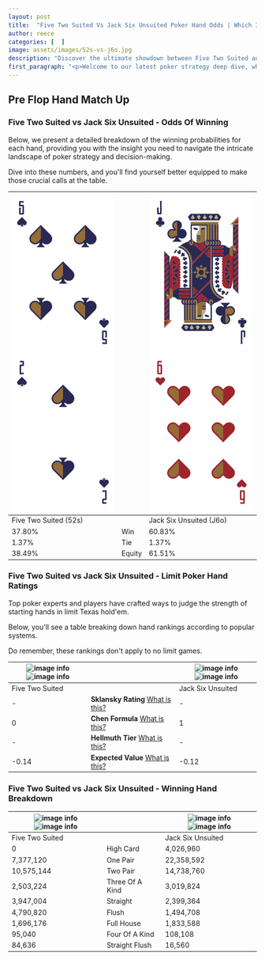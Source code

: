 ```yaml
---
layout: post
title:  "Five Two Suited Vs Jack Six Unsuited Poker Hand Odds | Which Is The Better Hand In Poker? A Complete Guide"
author: reece
categories: [  ]
image: assets/images/52s-vs-j6o.jpg
description: "Discover the ultimate showdown between Five Two Suited and Jack Six Unsuited in poker! Uncover the odds, strategies, and scenarios where one hand triumphs over the other. Get ready to up your poker game with this thrilling analysis."
first_paragraph: "<p>Welcome to our latest poker strategy deep dive, where we're pitting two distinct hands against each other in a high-stakes showdown: Five Two Suited vs Jack Six Unsuited.</p><p>In the dynamic world of poker, every decision counts, and knowing which hand holds the upper hand is key to your success at the table.</p><p>In this article, we'll dissect these two hands, explore the scenarios where one dominates the other, and equip you with the knowledge to make strategic choices that can tip the odds in your favor.</p><p>Get ready to unravel the intriguing dynamics of these poker hands and elevate your game to new heights.</p>"
---
```




[comment]: # (sp0)

## Pre Flop Hand Match Up

<div class="table hand-ratings" markdown="1"> 



### Five Two Suited vs Jack Six Unsuited - Odds Of Winning

Below, we present a detailed breakdown of the winning probabilities for each hand, providing you with the insight you need to navigate the intricate landscape of poker strategy and decision-making. 

Dive into these numbers, and you'll find yourself better equipped to make those crucial calls at the table.


    
| ![image info](assets/images/hand1/5.png) ![image info](assets/images/hand1/2.png) |  | ![image info](assets/images/hand2/j.png) ![image info](assets/images/hand2/6o.png) |
| -------- | -------- | -------- |
| Five Two Suited (52s) |  | Jack Six Unsuited (J6o) |
| 37.80% | Win | 60.83% |
| 1.37% | Tie | 1.37% |
| 38.49% | Equity | 61.51% |




[comment]: # (sp1)



### Five Two Suited vs Jack Six Unsuited - Limit Poker Hand Ratings

Top poker experts and players have crafted ways to judge the strength of starting hands in limit Texas hold'em. 

Below, you'll see a table breaking down hand rankings according to popular systems. 

Do remember, these rankings don't apply to no limit games.


    
| ![image info](https://www.riverpairs.com/assets/images/hand1/5.png) ![image info](https://www.riverpairs.com/assets/images/hand1/2.png) |  | ![image info](https://www.riverpairs.com/assets/images/hand2/j.png) ![image info](https://www.riverpairs.com/assets/images/hand2/6o.png) |
| -------- | -------- | -------- |
| Five Two Suited |  | Jack Six Unsuited |
| - | **Sklansky Rating** [What is this?](/sklansky-rating-explained) | - |
| 0 | **Chen Formula** [What is this?](/chen-formula-explained) | 1 |
| - | **Hellmuth Tier** [What is this?](/Hellmuth-tier-explained) | - |
| -0.14 | **Expected Value** [What is this?](/expected-value-explained) | -0.12 |




[comment]: # (sp2)



### Five Two Suited vs Jack Six Unsuited - Winning Hand Breakdown


    
| ![image info](https://www.riverpairs.com/assets/images/hand1/5.png) ![image info](https://www.riverpairs.com/assets/images/hand1/2.png) |  | ![image info](https://www.riverpairs.com/assets/images/hand2/j.png) ![image info](https://www.riverpairs.com/assets/images/hand2/6o.png) |
| -------- | -------- | -------- |
| Five Two Suited |  | Jack Six Unsuited |
| 0 | High Card | 4,026,960 |
| 7,377,120 | One Pair | 22,358,592 |
| 10,575,144 | Two Pair | 14,738,760 |
| 2,503,224 | Three Of A Kind | 3,019,824 |
| 3,947,004 | Straight | 2,399,364 |
| 4,790,820 | Flush | 1,494,708 |
| 1,696,176 | Full House | 1,833,588 |
| 95,040 | Four Of A Kind | 108,108 |
| 84,636 | Straight Flush | 16,560 |




[comment]: # (sp3)



</div>

[comment]: # (sp4)



[comment]: # (sp5)

